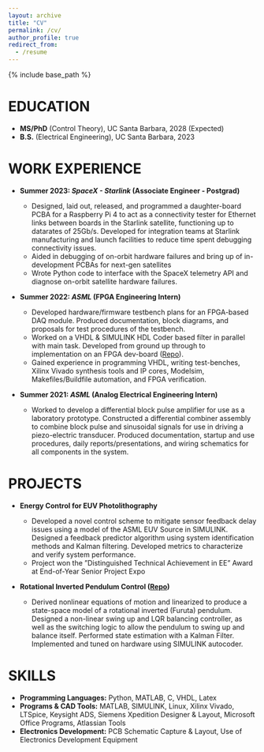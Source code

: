 ```yaml
---
layout: archive
title: "CV"
permalink: /cv/
author_profile: true
redirect_from:
  - /resume
---
```


{% include base_path %}

EDUCATION
======
* **MS/PhD** (Control Theory), UC Santa Barbara, 2028 (Expected)
* **B.S.** (Electrical Engineering), UC Santa Barbara, 2023

WORK EXPERIENCE
======
* **Summer 2023: *SpaceX - Starlink* (Associate Engineer - Postgrad)**
  * Designed, laid out, released, and programmed a daughter-board PCBA for a Raspberry Pi 4 to act as a connectivity tester for Ethernet links between boards in the Starlink satellite, functioning up to datarates of 25Gb/s. Developed for integration teams at Starlink manufacturing and launch facilities to reduce time spent debugging connectivity issues.
  * Aided in debugging of on-orbit hardware failures and bring up of in-development PCBAs for next-gen satellites
  * Wrote Python code to interface with the SpaceX telemetry API and diagnose on-orbit satellite hardware failures.

* **Summer 2022: *ASML* (FPGA Engineering Intern)**
  * Developed hardware/firmware testbench plans for an FPGA-based DAQ module. Produced documentation, block diagrams, and proposals for test procedures of the testbench.
  * Worked on a VHDL & SIMULINK HDL Coder based filter in parallel with main task. Developed from ground up through to implementation on an FPGA dev-board ([Repo](https://github.com/MaxCrisafulli/Basys3-Simulink-Audio-Filter)). 
  * Gained experience in programming VHDL, writing test-benches, Xilinx Vivado synthesis tools and IP cores, Modelsim, Makefiles/Buildfile automation, and FPGA verification.

* **Summer 2021: *ASML* (Analog Electrical Engineering Intern)**
  * Worked to develop a differential block pulse amplifier for use as a laboratory prototype. Constructed a differential combiner assembly to combine block pulse and sinusoidal signals for use in driving a piezo-electric transducer. Produced documentation, startup and use procedures, daily reports/presentations, and wiring schematics for all components in the system.

PROJECTS
======
* **Energy Control for EUV Photolithography**
  * Developed a novel control scheme to mitigate sensor feedback delay issues using a model of the ASML EUV Source in SIMULINK. Designed a feedback predictor algorithm using system identification methods and Kalman filtering. Developed metrics to characterize and verify system performance.
  * Project won the ”Distinguished Technical Achievement in EE” Award at End-of-Year Senior Project Expo

* **Rotational Inverted Pendulum Control ([Repo](https://github.com/MaxCrisafulli/furuta_pendulum))**
  * Derived nonlinear equations of motion and linearized to produce a state-space model of a rotational inverted (Furuta) pendulum. Designed a non-linear swing up and LQR balancing controller, as well as the switching logic to allow the pendulum to swing up and balance itself. Performed state estimation with a Kalman Filter. Implemented and tuned on hardware using SIMULINK autocoder.
  
SKILLS
======
* **Programming Languages:** Python, MATLAB, C, VHDL, Latex
* **Programs & CAD Tools:** MATLAB, SIMULINK, Linux, Xilinx Vivado, LTSpice, Keysight ADS, Siemens Xpedition Designer & Layout, Microsoft Office Programs, Atlassian Tools
* **Electronics Development:** PCB Schematic Capture & Layout, Use of Electronics Development Equipment



<!-- Publications
======
  <ul>{% for post in site.publications %}
    {% include archive-single-cv.html %}
  {% endfor %}</ul>
  
Talks
======
  <ul>{% for post in site.talks %}
    {% include archive-single-talk-cv.html %}
  {% endfor %}</ul>
  
Teaching
======
  <ul>{% for post in site.teaching %}
    {% include archive-single-cv.html %}
  {% endfor %}</ul>
  
Service and leadership
======
* Currently signed in to 43 different slack teams -->
